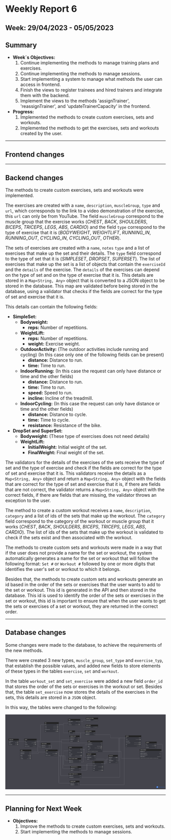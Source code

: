 # Weekly Report 6

## Week: 29/04/2023 - 05/05/2023

## Summary

- **Week´s Objectives:**
    1. Continue implementing the methods to manage training plans and exercises.
    2. Continue implementing the methods to manage sessions.
    3. Start implementing a system to manage what methods the user can access in frontend.
    4. Finish the views to register trainees and hired trainers and integrate them with the backend.
    5. Implement the views to the methods 'assignTrainer', 'reassignTrainer', and 'updateTrainerCapacity' in the frontend.
- **Progress:**
    1. Implemented the methods to create custom exercises, sets and workouts.
    2. Implemented the methods to get the exercises, sets and workouts created by the user.

---

## Frontend changes

---

## Backend changes

The methods to create custom exercises, sets and workouts were implemented.

The exercises are created with a `name`, `description`, `muscleGroup`, `type` and `url`, which corresponds to the link to a video demonstration of the exercise, this `url` can only be from YouTube. The field `muscleGroup` correspond to the muscle group that the exercise works (*CHEST*, *BACK*, *SHOULDERS*, *BICEPS*, *TRICEPS*, *LEGS*, *ABS*, *CARDIO*) and the field `type` correspond to the type of exercise that it is (*BODYWEIGHT*, *WEIGHTLIFT*, *RUNNING_IN*, *RUNNING_OUT*, *CYCLING_IN*, *CYCLING_OUT*, *OTHER*).

The sets of exercises are created with a `name`, `notes` `type` and a list of exercises that make up the set and their details. The `type` field correspond to the type of set that it is (*SIMPLESET*, *DROPSET*, *SUPERSET*). The list of exercises that make up the set is a list of objects that contain the `exerciseId` and the `details` of the exercise. The `details` of the exercises can depend on the type of set and on the type of exercise that it is. This details are stored in a `Map<String, Any>` object that is converted to a JSON object to be stored in the database. This map are validated before being stored in the database, using a validator that checks if the fields are correct for the type of set and exercise that it is.

This details can contain the following fields:
- **SimpleSet:**
    - **Bodyweight:**
        - **reps:** Number of repetitions.
    - **WeightLift:**
        - **reps:** Number of repetitions.
        - **weight:** Exercise weight.
    - **OutdoorActivity:** (The outdoor activities include running and cycling) (In this case only one of the following fields can be present)
        - **distance:** Distance to run.
        - **time:** Time to run.
    - **IndoorRunning:** (In this case the request can only have distance or time and the other fields)
        - **distance:** Distance to run.
        - **time:** Time to run.
        - **speed:** Speed to run.
        - **incline:** Incline of the treadmill.
    - **IndoorCycling:** (In this case the request can only have distance or time and the other fields)
        - **distance:** Distance to cycle.
        - **time:** Time to cycle.
        - **resistance:** Resistance of the bike.
- **DropSet and SuperSet:**
    - **Bodyweight:** (These type of exercises does not need details)
    - **WeightLift:**
        - **InitialWeight:** Initial weight of the set.
        - **FinalWeight:** Final weight of the set.

The validators for the details of the exercises of the sets receive the type of set and the type of exercise and check if the fields are correct for the type of set and exercise that it is. This validators receive the details as a `Map<String, Any>` object and return a `Map<String, Any>` object with the fields that are correct for the type of set and exercise that it is, if there are fields that are not correct, the validator returns a `Map<String, Any>` object with the correct fields, if there are fields that are missing, the validator throws an exception to the user.

The method to create a custom workout receives a `name`, `description`, `category` and a list of ids of the sets that make up the workout. The `category` field correspond to the category of the workout or muscle group that it works (*CHEST*, *BACK*, *SHOULDERS*, *BICEPS*, *TRICEPS*, *LEGS*, *ABS*, *CARDIO*). The list of ids of the sets that make up the workout is validated to check if the sets exist and then associated with the workout.

The methods to create custom sets and workouts were made in a way that if the user does not provide a name for the set or workout, the system automatically generates a name for the set or workout that will follow the following format: `Set #` or `Workout #` followed by one or more digits that identifies the user's set or workout to which it belongs.

Besides that, the methods to create custom sets and workouts generate an id based in the order of the sets or exercises that the user wants to add to the set or workout. This id is generated in the API and then stored in the database. This id is used to identify the order of the sets or exercises in the set or workout, this id is important to ensure that when the user wants to get the sets or exercises of a set or workout, they are returned in the correct order.

---

## Database changes

Some changes were made to the database, to achieve the requirements of the new methods.

There were created 3 new types, `muscle_group`, `set_type` and `exercise_typ`, that establish the possible values, and added new fields to store elements of these types in the tables `exercise`, `set` and `workout`.

In the table `workout_set` and `set_exercise` were added a new field `order_id` that stores the order of the sets or exercises in the workout or set. Besides that, the table `set_exercise` now stores the details of the exercises in the sets, this details are stored in a `JSON` object.

In this way, the tables were changed to the following:

![Database Diagram](./images/dbDiagram6.png)

---

## Planning for Next Week

- **Objectives:**
    1. Improve the methods to create custom exercises, sets and workouts.
    2. Start implementing the methods to manage sessions.
